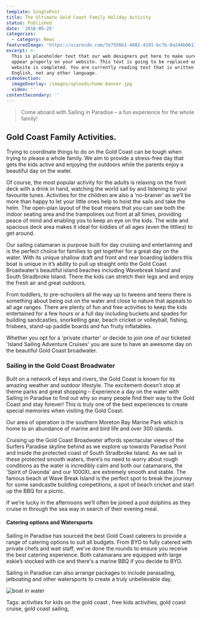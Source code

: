 ```yaml
---
template: SinglePost
title: The Ultimate Gold Coast Family Holiday Activity
status: Published
date: '2018-05-25'
categories:
  - category: News
featuredImage: 'https://ucarecdn.com/7e7556b1-4082-4101-bc7b-0a244b0613eb/'
excerpt: >-
  This is placeholder text that our web designers put here to make sure words
  appear properly on your website. This text is going to be replaced once the
  website is completed. You are currently reading text that is written in
  English, not any other language.
videoSection:
  imageOverlay: /images/uploads/home-banner.jpg
  video: ''
contentSecondary: ''
---
```

> Come aboard with Sailing in Paradise – a fun experience for the whole family!

## Gold Coast Family Activities.

Trying to coordinate things to do on the Gold Coast can be tough when trying to please a whole family.    We aim to provide a stress-free day that gets the kids active and enjoying the outdoors while the parents enjoy a beautiful day on the water. 



Of course, the most popular activity for the adults is relaxing on the front deck with a drink in hand, watching the world sail by and listening to your favourite tunes.   Activities for the children are also a ‘no-brainer’ as we’ll be more than happy to let your little ones help to hoist the sails and take the helm.     The open-plan layout of the boat means that you can see both the indoor seating area and the trampolines out front at all times, providing peace of mind and enabling you to keep an eye on the kids.   The wide and spacious deck area makes it ideal for kiddies of all ages (even the littlies) to get around.  



Our sailing catamaran is purpose built for day cruising and entertaining and is the perfect choice for families to get together for a great day on the water.  With its unique shallow draft and front and rear boarding ladders this boat is unique in it’s ability to pull up straight onto the Gold Coast Broadwater’s beautiful island beaches including Wavebreak Island and South Stradbroke Island. There the kids can stretch their legs and and enjoy the fresh air and great outdoors.



From toddlers, to pre-schoolers all the way up to tweens and teens there is something about being out on the water and close to nature that appeals to all age ranges.    There are plenty of fun and free activities to keep the kids entertained for a few hours or a full day including buckets and spades for building sandcastles, snorkelling gear, beach cricket or volleyball, fishing, frisbees, stand-up paddle boards and fun fruity inflatables.

Whether you opt for a 'private charter' or decide to join one of our ticketed 'Island Sailing Adventure Cruises' you are sure to have an awesome day on the beautiful Gold Coast broadwater.





### Sailing in the Gold Coast Broadwater

Built on a network of keys and rivers, the Gold Coast is known for its amazing weather and outdoor lifestyle. The excitement doesn’t stop at theme parks and great shopping – Experience a day on the water with Sailing in Paradise to find out why so many people find their way to the Gold Coast and stay forever!  This is truly one of the best experiences to create special memories when visiting the Gold Coast.

Our area of operation is the southern Moreton Bay Marine Park which is home to an abundance of marine and bird life and over 300 islands.

Cruising up the Gold Coast Broadwater affords spectacular views of the Surfers Paradise skyline behind as we explore up towards Paradise Point and inside the protected coast of South Stradbroke Island. As we sail in these protected smooth waters, there’s no need to worry about rough conditions as the water is incredibly calm and both our catamarans, the 'Spirit of Gwonda' and our 1000XL are extremely smooth and stable. The famous beach at Wave Break Island is the perfect spot to break the journey for some sandcastle building competitions, a spot of beach cricket and start up the BBQ for a picnic.

If we’re lucky in the afternoons we’ll often be joined a pod dolphins as they cruise in through the sea way in search of their evening meal.



#### Catering options and Watersports

Sailing in Paradise has sourced the best Gold Coast caterers to provide a range of catering options to suit all budgets. From BYO to fully catered with private chefs and wait staff, we’ve done the rounds to ensure you receive the best catering experience. Both catamarans  are equipped with large eskie’s stocked with ice and there's a marine BBQ if you decide to BYO.

Sailing in Paradise can also arrange packages to include parasailing, jetboating and other watersports to create a truly unbelievable day.





![boat in water](https://ucarecdn.com/801e44e1-aab4-4f67-ac15-9ffac97d091c/)





Tags: activities for kids on the gold coast, free kids activities, gold coast cruise, gold coast sailing,

